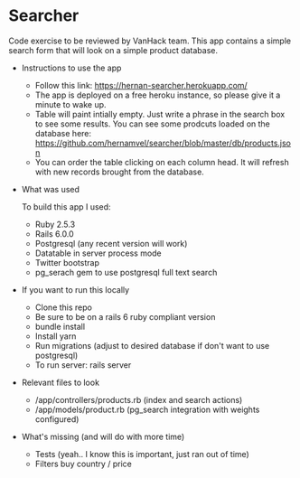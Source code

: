 # Searcher

Code exercise to be reviewed by VanHack team. This app contains a simple
search form that will look on a simple product database.

* Instructions to use the app

  - Follow this link: https://hernan-searcher.herokuapp.com/
  - The app is deployed on a free heroku instance, so please give it a minute
  to wake up.
  - Table will paint intially empty. Just write a phrase in the search
  box to see some results. You can see some prodcuts loaded on the database
  here: https://github.com/hernamvel/searcher/blob/master/db/products.json
  - You can order the table clicking on each column head.  It will refresh
  with new records brought from the database.
   
* What was used

  To build this app I used:
  
  - Ruby 2.5.3
  - Rails 6.0.0
  - Postgresql (any recent version will work)
  - Datatable in server process mode
  - Twitter bootstrap
  - pg_serach gem to use postgresql full text search


* If you want to run this locally

  - Clone this repo
  - Be sure to be on a rails 6 ruby compliant version
  - bundle install
  - Install yarn
  - Run migrations (adjust to desired database if don't want to use postgresql)
  - To run server:  rails server
  
* Relevant files to look

  - /app/controllers/products.rb (index and search actions)
  - /app/models/product.rb  (pg_search integration with weights configured)

* What's missing (and will do with more time)

  - Tests (yeah.. I know this is important, just ran out of time)
  - Filters buy country / price
